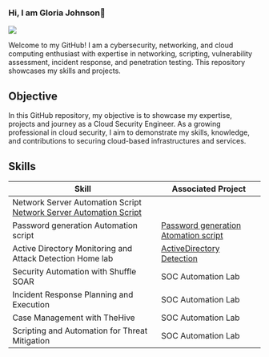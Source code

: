 ### Hi, I am Gloria Johnson👋
<a href="[https://www.linkedin.com/in/your-profile-url](https://www.linkedin.com/in/gloria-johnson-kelubia/)"><img src="https://img.shields.io/badge/LinkedIn-0077B5?style=for-the-badge&logo=linkedin&logoColor=white"></a>


Welcome to my GitHub! I am a cybersecurity, networking, and cloud computing enthusiast with expertise in networking, scripting, vulnerability assessment, incident response, and penetration testing. This repository showcases my skills and projects.

## Objective

In this GitHub repository, my objective is to showcase my expertise, projects and journey as a Cloud Security Engineer. As a growing professional in cloud security, I aim to demonstrate my skills, knowledge, and contributions to securing cloud-based infrastructures and services.

## Skills

| Skill                                         | Associated Project         |
|-----------------------------------------------|----------------------------|
| Network Server Automation Script <a href="https://github.com/kelubia/Network-and-remote-server-automation-and-scripting">Network Server Automation Script</a>|
| Password generation Automation script | <a href="https://github.com/kelubia/PASSWORD-GENERATION-AND-SHELLSCRIPT-ARGUMENT">Password generation Atomation script</a>|
| Active Directory Monitoring and Attack Detection Home lab | <a href="https://github.com/kelubia/Active-Directory-Monitoring-and-Attack-Detection-Home-lab">ActiveDirectory Detection</a>|
| Security Automation with Shuffle SOAR         | SOC Automation Lab|
| Incident Response Planning and Execution      | SOC Automation Lab|
| Case Management with TheHive                  | SOC Automation Lab|
| Scripting and Automation for Threat Mitigation | SOC Automation Lab|
